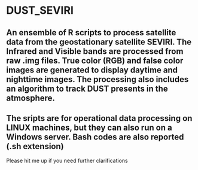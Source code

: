 # DUST_SEVIRI
## An ensemble of R scripts to process satellite data from the geostationary satellite SEVIRI. The Infrared and Visible bands are processed from raw **.img** files. True color (RGB) and false color images are generated to display daytime and nighttime images. The processing also includes an algorithm to track DUST presents in the atmosphere.
## The sripts are for operational data processing on LINUX machines, but they can also run on a Windows server. Bash codes are also reported (.sh extension) 
Please hit me up if you need further clarifications
